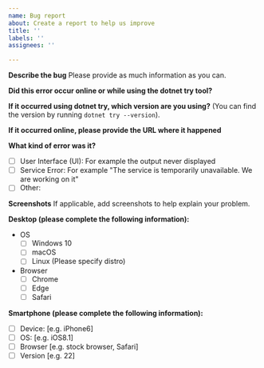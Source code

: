 ```yaml
---
name: Bug report
about: Create a report to help us improve
title: ''
labels: ''
assignees: ''

---
```


**Describe the bug**
Please provide as much information as you can.

**Did this error occur online or while using the dotnet try tool?**

**If it occurred using dotnet try, which version are you using?**
(You can find the version by running `dotnet try --version`).

**If it occurred online, please provide the URL where it happened**

**What kind of error was it?**
- [ ] User Interface (UI):  For example the output never displayed 
- [ ] Service Error: For example "The service is temporarily unavailable. We are working on it"
- [ ] Other:

**Screenshots**
If applicable, add screenshots to help explain your problem.

**Desktop (please complete the following information):**
 - OS
    - [ ] Windows 10
    - [ ] macOS
    - [ ] Linux (Please specify distro)
 - Browser 
    - [ ] Chrome
    - [ ] Edge
    - [ ] Safari

**Smartphone (please complete the following information):**
 - [ ] Device: [e.g. iPhone6]
 - [ ] OS: [e.g. iOS8.1]
 - [ ] Browser [e.g. stock browser, Safari]
 - [ ] Version [e.g. 22]
